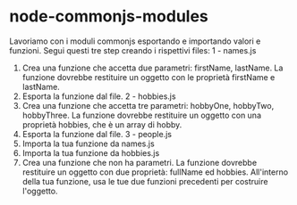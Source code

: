 # node-commonjs-modules

Lavoriamo con i moduli commonjs esportando e importando valori e funzioni. Segui questi tre step creando i rispettivi files:
1 - names.js

1. Crea una funzione che accetta due parametri: firstName, lastName. La funzione dovrebbe restituire un oggetto con le proprietà firstName e lastName.
2. Esporta la funzione dal file.
   2 - hobbies.js
3. Crea una funzione che accetta tre parametri: hobbyOne, hobbyTwo, hobbyThree. La funzione dovrebbe restituire un oggetto con una proprietà hobbies, che è un array di hobby.
4. Esporta la funzione dal file.
   3 - people.js
5. Importa la tua funzione da names.js
6. Importa la tua funzione da hobbies.js
7. Crea una funzione che non ha parametri. La funzione dovrebbe restituire un oggetto con due proprietà: fullName ed hobbies. All'interno della tua funzione, usa le tue due funzioni precedenti per costruire l'oggetto.
